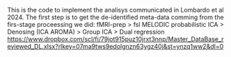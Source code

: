 This is the code to implement the analisys communicated in Lombardo et al 2024. The first step is to get the de-identified meta-data comming from the firs-stage proceessing we did:
fMRI-prep > fsl MELODIC probabilistic ICA > Denosing (ICA AROMA) > Group ICA > Dual regression  https://www.dropbox.com/scl/fi/79jot915puz10jrxt3nnp/Master_DataBase_reviewed_DL.xlsx?rlkey=07ma9tws9edolgnzn63ygz40j&st=ynzq1ww2&dl=0

